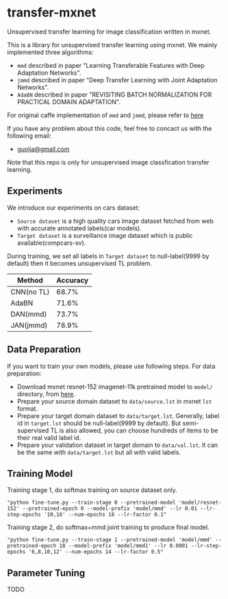 # transfer-mxnet
Unsupervised transfer learning for image classification written in mxnet.

This is a library for unsupervised transfer learning using mxnet. We mainly implemented three algorithms:

- `mmd` described in paper "Learning Transferable Features with Deep Adaptation Networks".
- `jmmd` described in paper "Deep Transfer Learning with Joint Adaptation Networks".
- `AdaBN` described in paper "REVISITING BATCH NORMALIZATION FOR PRACTICAL DOMAIN ADAPTATION".

For original caffe implementation of `mmd` and `jmmd`, please refer to [here](https://github.com/thuml/transfer-caffe)

If you have any problem about this code, feel free to concact us with the following email:
- guojia@gmail.com

Note that this repo is only for unsupervised image classfication transfer learning.

Experiments
---------------
We introduce our experiments on cars dataset:
- `Source dataset` is a high quality cars image dataset fetched from web with accurate annotated labels(car models).
- `Target dataset` is a surveillance image dataset which is public available(compcars-sv).

During training, we set all labels in `Target dataset` to null-label(9999 by default) then it becomes unsupervised TL problem.

|    Method    | Accuracy |
| ----------   | -----    |
| CNN(no TL)   |  68.7%   |
| AdaBN        |  71.6%   |
| DAN(mmd)     |  73.7%   |
| JAN(jmmd)    |  78.9%   |


Data Preparation
---------------
If you want to train your own models, please use following steps. 
For data preparation:
- Download mxnet resnet-152 imagenet-11k pretrained model to `model/` directory, from [here](http://data.mxnet.io/models/imagenet-11k/resnet-152/).
- Prepare your source domain dataset to `data/source.lst` in mxnet `lst` format.
- Prepare your target domain dataset to `data/target.lst`. Generally, label id in `target.lst` should be null-label(9999 by default). But semi-supervised TL is also allowed, you can choose hundreds of items to be their real valid label id.
- Prepare your validation dataset in target domain to `data/val.lst`. It can be the same with `data/target.lst` but all with valid labels.


Training Model
---------------
Training stage 1, do softmax training on source dataset only.

```
"python fine-tune.py --train-stage 0 --pretrained-model 'model/resnet-152' --pretrained-epoch 0 --model-prefix 'model/mmd' --lr 0.01 --lr-step-epochs '10,16' --num-epochs 18 --lr-factor 0.1"
```

Training stage 2, do softmax+mmd joint training to produce final model.

```
"python fine-tune.py --train-stage 1 --pretrained-model 'model/mmd' --pretrained-epoch 18 --model-prefix 'model/mmd1' --lr 0.0001 --lr-step-epochs '6,8,10,12' --num-epochs 14 --lr-factor 0.5"
```

Parameter Tuning
---------------
TODO

